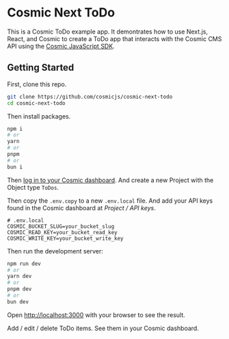 # Cosmic Next ToDo

This is a Cosmic ToDo example app. It demontrates how to use Next.js, React, and Cosmic to create a ToDo app that interacts with the Cosmic CMS API using the [Cosmic JavaScript SDK](https://www.npmjs.com/package/@cosmicjs/sdk).

## Getting Started

First, clone this repo.

```bash
git clone https://github.com/cosmicjs/cosmic-next-todo
cd cosmic-next-todo
```

Then install packages.

```bash
npm i
# or
yarn
# or
pnpm
# or
bun i
```

Then [log in to your Cosmic dashboard](https://app.cosmicjs.com/). And create a new Project with the Object type `ToDos`.

Then copy the `.env.copy` to a new `.env.local` file. And add your API keys found in the Cosmic dashboard at _Project / API keys_.

```
# .env.local
COSMIC_BUCKET_SLUG=your_bucket_slug
COSMIC_READ_KEY=your_bucket_read_key
COSMIC_WRITE_KEY=your_bucket_write_key
```

Then run the development server:

```bash
npm run dev
# or
yarn dev
# or
pnpm dev
# or
bun dev
```

Open [http://localhost:3000](http://localhost:3000) with your browser to see the result.

Add / edit / delete ToDo items. See them in your Cosmic dashboard.
